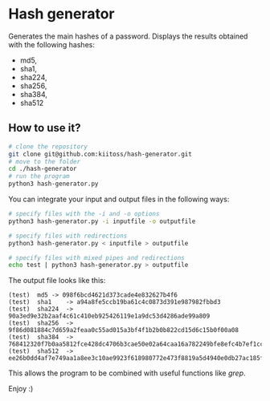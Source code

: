 # Hash generator

Generates the main hashes of a password.
Displays the results obtained with the following hashes:

- md5,
- sha1,
- sha224,
- sha256,
- sha384,
- sha512

## How to use it?

```bash
# clone the repository
git clone git@github.com:kiitoss/hash-generator.git
# move to the folder
cd ./hash-generator
# run the program
python3 hash-generator.py
```

You can integrate your input and output files in the following ways:

```bash
# specify files with the -i and -o options
python3 hash-generator.py -i inputfile -o outputfile

# specify files with redirections
python3 hash-generator.py < inputfile > outputfile

# specify files with mixed pipes and redirections
echo test | python3 hash-generator.py > outputfile

```

The output file looks like this:

```
(test)	md5	-> 098f6bcd4621d373cade4e832627b4f6
(test)	sha1	-> a94a8fe5ccb19ba61c4c0873d391e987982fbbd3
(test)	sha224	-> 90a3ed9e32b2aaf4c61c410eb925426119e1a9dc53d4286ade99a809
(test)	sha256	-> 9f86d081884c7d659a2feaa0c55ad015a3bf4f1b2b0b822cd15d6c15b0f00a08
(test)	sha384	-> 768412320f7b0aa5812fce428dc4706b3cae50e02a64caa16a782249bfe8efc4b7ef1ccb126255d196047dfedf17a0a9
(test)	sha512	-> ee26b0dd4af7e749aa1a8ee3c10ae9923f618980772e473f8819a5d4940e0db27ac185f8a0e1d5f84f88bc887fd67b143732c304cc5fa9ad8e6f57f50028a8ff
```

This allows the program to be combined with useful functions like _grep_.

Enjoy :)
